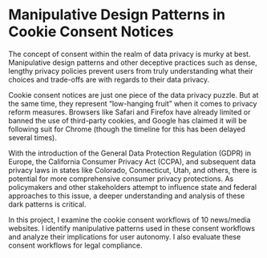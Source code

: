 # Manipulative Design Patterns in Cookie Consent Notices

The concept of consent within the realm of data privacy is murky at best. Manipulative design patterns and other deceptive practices such as dense, lengthy privacy policies prevent users from truly understanding what their choices and trade-offs are with regards to their data privacy. 

Cookie consent notices are just one piece of the data privacy puzzle. But at the same time, they represent “low-hanging fruit” when it comes to privacy reform measures. Browsers like Safari and Firefox have already limited or banned the use of third-party cookies, and Google has claimed it will be following suit for Chrome (though the timeline for this has been delayed several times). 

With the introduction of the General Data Protection Regulation (GDPR) in Europe, the California Consumer Privacy Act (CCPA), and subsequent data privacy laws in states like Colorado, Connecticut, Utah, and others, there is potential for more comprehensive consumer privacy protections. As policymakers and other stakeholders attempt to influence state and federal approaches to this issue, a deeper understanding and analysis of these dark patterns is critical. 

In this project, I examine the cookie consent workflows of 10 news/media websites. I identify manipulative patterns used in these consent workflows and analyze their implications for user autonomy. I also evaluate these consent workflows for legal compliance.
